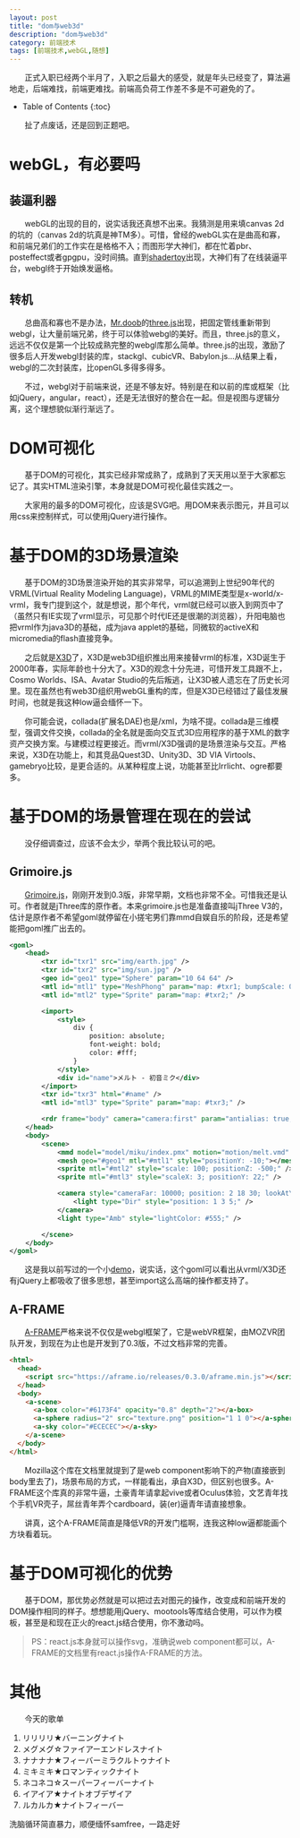 ```yaml
---
layout: post
title: "dom与web3d"
description: "dom与web3d"
category: 前端技术
tags: [前端技术,webGL,随想]
---
```


&#160; &#160; &#160; &#160;正式入职已经两个半月了，入职之后最大的感受，就是年头已经变了，算法遍地走，后端难找，前端更难找。前端高负荷工作差不多是不可避免的了。

<!-- more -->

* Table of Contents
{:toc}

&#160; &#160; &#160; &#160;扯了点废话，还是回到正题吧。

# webGL，有必要吗

## 装逼利器

&#160; &#160; &#160; &#160;webGL的出现的目的，说实话我还真想不出来。我猜测是用来填canvas 2d的坑的（canvas 2d的坑真是神TM多）。可惜，曾经的webGL实在是曲高和寡，和前端兄弟们的工作实在是格格不入；而图形学大神们，都在忙着pbr、posteffect或者gpgpu，没时间搞。直到[shadertoy](https://www.shadertoy.com/)出现，大神们有了在线装逼平台，webgl终于开始焕发逼格。

## 转机

&#160; &#160; &#160; &#160;总曲高和寡也不是办法，[Mr.doob](https://github.com/mrdoob)的[three.js](https://threejs.org/)出现，把固定管线重新带到webgl，让大量前端兄弟，终于可以体验webgl的美好。而且，three.js的意义，远远不仅仅是第一个比较成熟完整的webgl库那么简单。three.js的出现，激励了很多后人开发webgl封装的库，stackgl、cubicVR、Babylon.js...从结果上看，webgl的二次封装库，比openGL多得多得多。

&#160; &#160; &#160; &#160;不过，webgl对于前端来说，还是不够友好。特别是在和以前的库或框架（比如jQuery，angular，react），还是无法很好的整合在一起。但是视图与逻辑分离，这个理想貌似渐行渐远了。

# DOM可视化

&#160; &#160; &#160; &#160;基于DOM的可视化，其实已经非常成熟了，成熟到了天天用以至于大家都忘记了。其实HTML渲染引擎，本身就是DOM可视化最佳实践之一。

&#160; &#160; &#160; &#160;大家用的最多的DOM可视化，应该是SVG吧。用DOM来表示图元，并且可以用css来控制样式，可以使用jQuery进行操作。

# 基于DOM的3D场景渲染

&#160; &#160; &#160; &#160;基于DOM的3D场景渲染开始的其实非常早，可以追溯到上世纪90年代的VRML(Virtual Reality Modeling Language)，VRML的MIME类型是x-world/x-vrml，我专门提到这个，就是想说，那个年代，vrml就已经可以嵌入到网页中了（虽然只有IE实现了vrml显示，可见那个时代IE还是很潮的浏览器），升阳电脑也把vrml作为java3D的基础，成为java applet的基础，同微软的activeX和micromedia的flash直接竞争。

&#160; &#160; &#160; &#160;之后就是[X3D](http://www.x3dom.org/)了，X3D是web3D组织推出用来接替vrml的标准，X3D诞生于2000年春，实际年龄也十分大了。X3D的观念十分先进，可惜开发工具跟不上，Cosmo Worlds、ISA、Avatar Studio的先后叛逃，让X3D被人遗忘在了历史长河里。现在虽然也有web3D组织用webGL重构的库，但是X3D已经错过了最佳发展时间，也就是我这种low逼会缅怀一下。

&#160; &#160; &#160; &#160;你可能会说，collada(扩展名DAE)也是/xml，为啥不提。collada是三维模型，强调文件交换，collada的全名就是面向交互式3D应用程序的基于XML的数字资产交换方案。与建模过程更接近。而vrml/X3D强调的是场景渲染与交互。严格来说，X3D在功能上，和其竞品Quest3D、Unity3D、3D VIA Virtools、gamebryo比较，是更合适的。从某种程度上说，功能甚至比Irrlicht、ogre都要多。

# 基于DOM的场景管理在现在的尝试

&#160; &#160; &#160; &#160;没仔细调查过，应该不会太少，举两个我比较认可的吧。

## Grimoire.js

&#160; &#160; &#160; &#160;[Grimoire.js](http://grimoire.gl/)，刚刚开发到0.3版，非常早期，文档也非常不全。可惜我还是认可。作者就是jThree库的原作者。本来grimoire.js也是准备直接叫jThree V3的，估计是原作者不希望goml就停留在小搓宅男们靠mmd自娱自乐的阶段，还是希望能把goml推广出去的。

```xml
<goml>
    <head>
        <txr id="txr1" src="img/earth.jpg" />
        <txr id="txr2" src="img/sun.jpg" />
        <geo id="geo1" type="Sphere" param="10 64 64" />
        <mtl id="mtl1" type="MeshPhong" param="map: #txr1; bumpScale: 0.3;" />
        <mtl id="mtl2" type="Sprite" param="map: #txr2;" />

        <import>
            <style>
                div {
                    position: absolute;
                    font-weight: bold;
                    color: #fff;
                }
            </style>
            <div id="name">メルト - 初音ミク</div>
        </import>
        <txr id="txr3" html="#name" />
        <mtl id="mtl3" type="Sprite" param="map: #txr3;" />

        <rdr frame="body" camera="camera:first" param="antialias: true; clearColor: #000;" />
    </head>
    <body>
        <scene>
            <mmd model="model/miku/index.pmx" motion="motion/melt.vmd" onLoad="parent.jThree.MMD.play( true );" />
            <mesh geo="#geo1" mtl="#mtl1" style="positionY: -10;"></mesh>
            <sprite mtl="#mtl2" style="scale: 100; positionZ: -500;" />
            <sprite mtl="#mtl3" style="scaleX: 3; positionY: 22;" />

            <camera style="cameraFar: 10000; position: 2 18 30; lookAtY: 10;">
                <light type="Dir" style="position: 1 3 5;" />
            </camera>
            <light type="Amb" style="lightColor: #555;" />

        </scene>
    </body>
</goml>
```

&#160; &#160; &#160; &#160;这是我以前写过的一个小[demo](http://aicdg.com/jThreeDemo/)，说实话，这个goml可以看出从vrml/X3D还有jQuery上都吸收了很多思想，甚至import这么高端的操作都支持了。

## A-FRAME

&#160; &#160; &#160; &#160;[A-FRAME](https://aframe.io)严格来说不仅仅是webgl框架了，它是webVR框架，由MOZVR团队开发，到现在为止也是开发到了0.3版，不过文档非常的完善。

```html
<html>
  <head>
    <script src="https://aframe.io/releases/0.3.0/aframe.min.js"></script>
  </head>
  <body>
    <a-scene>
      <a-box color="#6173F4" opacity="0.8" depth="2"></a-box>
      <a-sphere radius="2" src="texture.png" position="1 1 0"></a-sphere>
      <a-sky color="#ECECEC"></a-sky>
    </a-scene>
  </body>
</html>
```

&#160; &#160; &#160; &#160;Mozilla这个库在文档里就提到了是web component影响下的产物(直接嵌到body里去了)，场景布局的方式，一样能看出，承自X3D，但区别也很多。A-FRAME这个库真的非常牛逼，土豪青年请拿起vive或者Oculus体验，文艺青年找个手机VR壳子，屌丝青年弄个cardboard，装(er)逼青年请直接想象。

&#160; &#160; &#160; &#160;讲真，这个A-FRAME简直是降低VR的开发门槛啊，连我这种low逼都能画个方块看着玩。

# 基于DOM可视化的优势

&#160; &#160; &#160; &#160;基于DOM，那优势必然就是可以把过去对图元的操作，改变成和前端开发的DOM操作相同的样子。想想能用jQuery、mootools等库结合使用，可以作为模板，甚至是和现在正火的react.js结合使用，你不激动吗。

> PS：react.js本身就可以操作svg，准确说web component都可以，A-FRAME的文档里有react.js操作A-FRAME的方法。

# 其他

&#160; &#160; &#160; &#160;今天的歌单

1. リリリリ★バーニングナイト
2. メグメグ☆ファイアーエンドレスナイト
3. ナナナナ★フィーバーミラクルトゥナイト
4. ミキミキ★ロマンティックナイト
5. ネコネコ☆スーパーフィーバーナイト
6. イアイア★ナイトオブデザイア
7. ルカルカ★ナイトフィーバー 

洗脑循环简直暴力，顺便缅怀samfree，一路走好

<script type="text/javascript" src="http://www.xiami.com/widget/player-multi?uid=13920853&sid=1770458988,1770019489,1770900289,1770458980,1770458978,1770900292,1770019484,&width=235&height=346&mainColor=FF8719&backColor=494949&autoplay=0&mode=js"></script>